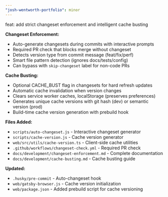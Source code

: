 ```yaml
---
"josh-wentworth-portfolio": minor
---
```


feat: add strict changeset enforcement and intelligent cache busting

**Changeset Enforcement:**
- Auto-generate changesets during commits with interactive prompts
- Required PR check that blocks merge without changeset
- Detects version type from commit message (feat/fix/perf)
- Smart file pattern detection (ignores docs/tests/config)
- Can bypass with `skip-changeset` label for non-code PRs

**Cache Busting:**
- Optional CACHE_BUST flag in changesets for hard refresh updates
- Automatic cache invalidation when version changes
- Clears service worker caches, localStorage (preserves preferences)
- Generates unique cache versions with git hash (dev) or semantic version (prod)
- Build-time cache version generation with prebuild hook

**Files Added:**
- `scripts/auto-changeset.js` - Interactive changeset generator
- `scripts/cache-version.js` - Cache version generator
- `web/src/utils/cache-version.ts` - Client-side cache utilities
- `.github/workflows/changeset-check.yml` - Required PR check
- `docs/development/changeset-enforcement.md` - Complete documentation
- `docs/development/cache-busting.md` - Cache busting guide

**Updated:**
- `.husky/pre-commit` - Auto-changeset hook
- `web/gatsby-browser.js` - Cache version initialization
- `web/package.json` - Added prebuild script for cache versioning
